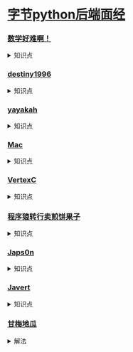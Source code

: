 # [字节python后端面经](https://www.nowcoder.com/community/665)
### [数学好难啊！](https://www.nowcoder.com/discuss/531535?type=2&order=0&pos=1&page=1&channel=1009&source_id=discuss_tag)
<details>
    <summary>知识点</summary>
    

- [微信发红包-测试用例（全）](https://blog.csdn.net/qq_40955824/article/details/89407525)
- [微信朋友圈，微信红包，QQ登录测试用例](https://blog.csdn.net/Magic_ww/article/details/102653923?utm_medium=distribute.pc_relevant.none-task-blog-BlogCommendFromMachineLearnPai2-1.channel_param&depth_1-utm_source=distribute.pc_relevant.none-task-blog-BlogCommendFromMachineLearnPai2-1.channel_param)
- [【测试用例练习】十、微信朋友圈点赞 和发红包 测试用例](https://blog.csdn.net/chris__x/article/details/107799843?utm_medium=distribute.pc_relevant_t0.none-task-blog-BlogCommendFromMachineLearnPai2-1.channel_param&depth_1-utm_source=distribute.pc_relevant_t0.none-task-blog-BlogCommendFromMachineLearnPai2-1.channel_param)

</details>


### [destiny1996](https://www.nowcoder.com/discuss/450455)
<details>
    <summary>知识点</summary>
    
- [分布式与集群的区别是什么？](https://www.zhihu.com/question/20004877)
- [Python 异常处理](https://www.runoob.com/python/python-exceptions.html)

</details>


### [yayakah](https://www.nowcoder.com/discuss/427290?type=2&order=0&pos=11&page=1&channel=-2&source_id=discuss_tag)
<details>
    <summary>知识点</summary>
    
- python和C++、Java的区别是什么？python有编译吗？
    <details>
        <summary>展开</summary>

    - [Java虚拟机——字节码、机器码和JVM](https://zhuanlan.zhihu.com/p/44657693)
    - [python的执行过程总结](https://blog.csdn.net/NeverLate_gogogo/article/details/86677452?utm_medium=distribute.pc_relevant.none-task-blog-BlogCommendFromMachineLearnPai2-1.channel_param&depth_1-utm_source=distribute.pc_relevant.none-task-blog-BlogCommendFromMachineLearnPai2-1.channel_param)
    - [python编译过程和执行原理](https://blog.csdn.net/helloxiaozhe/article/details/78104975)
    - [C语言：编译执行过程](https://zhuanlan.zhihu.com/p/54121549)

    </details>

- [详解python之反射机制](https://www.cnblogs.com/vipchenwei/p/6991209.html)
- [HTTP PUT方法和POST方法的区别](https://www.cnblogs.com/SarahLiu/p/5955380.html)
</details>


### [Mac](https://www.nowcoder.com/discuss/419718?type=2&order=0&pos=15&page=1&channel=1009&source_id=discuss_tag)
<details>
    <summary>知识点</summary>
    
- [操作系统之文件描述符FD与Inode](https://blog.nowcoder.net/n/379f8b9ec8054516b25915df037c798c)
- [彻底搞懂文件描述符fd](https://www.itqiankun.com/article/file-fd)
- [内存堆和栈的区别](https://www.cnblogs.com/lln7777/archive/2012/03/14/2396164.html)

</details>

### [VertexC](https://www.nowcoder.com/discuss/413906?type=2&order=0&pos=16&page=1&channel=1009&source_id=discuss_tag)
<details>
    <summary>知识点</summary>
    
- [从URL输入到页面展现到底发生什么？](https://segmentfault.com/a/1190000017184701)
- [前端经典面试题: 从输入URL到页面加载发生了什么？](https://segmentfault.com/a/1190000006879700)

</details>


### [程序猿转行卖煎饼果子](https://www.nowcoder.com/discuss/328593?type=2&order=0&pos=21&page=1&channel=-2&source_id=discuss_tag)
<details>
    <summary>知识点</summary>
    
- [HTTP/1.0和HTTP/1.1 http2.0的区别，HTTP怎么处理长连接（阿里）](https://www.cnblogs.com/aspirant/p/10833143.html)
- [HTTP 请求方法](https://www.runoob.com/http/http-methods.html)
- [python：模拟内置函数map的实现](https://blog.csdn.net/ducklikejava/article/details/72972363)
- [理解Cookie和Session机制](https://www.cnblogs.com/andy-zhou/p/5360107.html)
- [理解Cookie和Session的区别及使用](https://blog.csdn.net/liyifan687/article/details/80077928)
- [session和cookie 区别(面试)](https://blog.csdn.net/liyifan687/article/details/80077928)

</details>


### [Japs0n](https://www.nowcoder.com/discuss/236551?type=2&order=0&pos=22&page=1&channel=-2&source_id=discuss_tag)
<details>
    <summary>知识点</summary>
    
- [TCP是如何保证包的顺序传输](https://www.cnblogs.com/Allen-rg/p/7513344.html)
- [Linux的5种IO模型梳理](https://zhuanlan.zhihu.com/p/127170201)
- []()
</details>

### [Javert](https://www.nowcoder.com/discuss/82271?type=2&order=0&pos=29&page=1&channel=-2&source_id=discuss_tag)
<details>
    <summary>知识点</summary>
    
- [飘逸的python - @staticmethod和@classmethod的作用与区别](https://blog.csdn.net/handsomekang/article/details/9615239#commentBox)
- [使用多种方式实现1-100的累加，不用for循环]()
    <details>
        <summary>解法</summary>

    ```python
        # 方法一：利用 and(&) 运算性质
        class Solution:
            def sumNums(self, n: int) -> int:
                return n and (n + self.sumNums(n - 1))
        
        # 方法二： 利用 try...except 性质
        class Solution:
            def sumNums(self, n: int) -> int:
                try:
                    1 / n 
                except:
                    return n
                return n + self.sumNums(n - 1)
        # 方法三： c++构造函数
        class ConSum {
        public:
            ConSum() {
                n++;
                sum += n;
            }
            static int GetNum() {
                return sum;
            }
            static int n;
            static int sum;
        };
        int ConSum::n = 0;
        int ConSum::sum = 0;

        class Solution {
        public:
            int sumNums(int n) {
                ConSum::n = 0;
                ConSum::sum = 0;
                ConSum* a = new ConSum[n];
                return ConSum::GetNum();
            }
        };
     ```

     </details>

</details>


### [甘梅地瓜](https://www.nowcoder.com/discuss/148961?type=2&order=0&pos=26&page=1&channel=1009&source_id=discuss_tag)
<details>
    <summary>解法</summary>
    
- [TCP连接拔掉网线后会发生什么](https://blog.csdn.net/larry_zeng1/article/details/78437050?utm_source=blogxgwz9)
- [TCP socket拔网线判断](https://www.cnblogs.com/mayingkun/p/8076045.html)
- [解决hash冲突的三个方法](https://www.cnblogs.com/wuchaodzxx/p/7396599.html)

</details>
